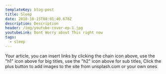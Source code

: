 ```yaml
---
templateKey: blog-post
title: Sleep
date: 2018-10-15T08:01:40.678Z
description: Description
header: /img/youtube-cover-ep-1.jpg
youtubeLink: Dont Worry about This right now
tags:
  - sleep
---
```

Your article, you can insert links by clicking the chain icon above, use the "h1" icon above for big titles, use the "h2" icon above for sub titles, Click the plus button to add images to the site from unsplash.com or your own ones
